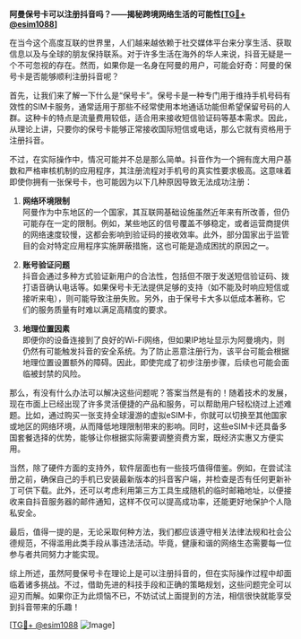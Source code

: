 **阿曼保号卡可以注册抖音吗？——揭秘跨境网络生活的可能性[[TG💪+ @esim1088](https://t.me/s/esim1088)]**

在当今这个高度互联的世界里，人们越来越依赖于社交媒体平台来分享生活、获取信息以及与全球的朋友保持联系。对于许多生活在海外的华人来说，抖音无疑是一个不可忽视的存在。然而，如果你是一名身在阿曼的用户，可能会好奇：阿曼的保号卡是否能够顺利注册抖音呢？

首先，让我们来了解一下什么是“保号卡”。保号卡是一种专门用于维持手机号码有效性的SIM卡服务，通常适用于那些不经常使用本地通话功能但希望保留号码的人群。这种卡的特点是流量费用较低，适合用来接收短信验证码等基本需求。因此，从理论上讲，只要你的保号卡能够正常接收国际短信或电话，那么它就有资格用于注册抖音。

不过，在实际操作中，情况可能并不总是那么简单。抖音作为一个拥有庞大用户基数和严格审核机制的应用程序，其注册流程对手机号的真实性要求极高。这意味着即使你拥有一张保号卡，也可能因为以下几种原因导致无法成功注册：

1. **网络环境限制**  
   阿曼作为中东地区的一个国家，其互联网基础设施虽然近年来有所改善，但仍可能存在一定的限制。例如，某些地区的信号覆盖不够稳定，或者运营商提供的网络速度较慢，这都会影响到验证码的接收效率。此外，部分国家出于监管目的会对特定应用程序实施屏蔽措施，这也可能是造成困扰的原因之一。

2. **账号验证问题**  
   抖音会通过多种方式验证新用户的合法性，包括但不限于发送短信验证码、拨打语音确认电话等。如果保号卡无法提供足够的支持（如不能及时响应短信或接听来电），则可能导致注册失败。另外，由于保号卡大多以低成本著称，它们的服务质量有时难以满足高精度的要求。

3. **地理位置因素**  
   即便你的设备连接到了良好的Wi-Fi网络，但如果IP地址显示为阿曼境内，则仍然有可能触发抖音的安全系统。为了防止恶意注册行为，该平台可能会根据地理位置设置额外的障碍。因此，即使完成了初步注册步骤，后续也可能会面临被封禁的风险。

那么，有没有什么办法可以解决这些问题呢？答案当然是有的！随着技术的发展，现在市面上已经出现了许多灵活便捷的产品和服务，可以帮助用户轻松绕过上述难题。比如，通过购买一张支持全球漫游的虚拟eSIM卡，你就可以切换至其他国家或地区的网络环境，从而降低地理限制带来的影响。同时，这些eSIM卡还具备多国套餐选择的优势，能够让你根据实际需要调整资费方案，既经济实惠又方便实用。

当然，除了硬件方面的支持外，软件层面也有一些技巧值得借鉴。例如，在尝试注册之前，确保自己的手机已安装最新版本的抖音客户端，并检查是否有任何更新补丁可供下载。此外，还可以考虑利用第三方工具生成随机的临时邮箱地址，以便接收来自抖音服务器的邮件通知，这样不仅可以提高成功率，还能更好地保护个人隐私安全。

最后，值得一提的是，无论采取何种方法，我们都应该遵守相关法律法规和社会公德规范，不得滥用此类手段从事违法活动。毕竟，健康和谐的网络生态需要每一位参与者共同努力才能实现。

综上所述，虽然阿曼保号卡在理论上是可以注册抖音的，但在实际操作过程中却面临着诸多挑战。不过，借助先进的科技手段和正确的策略规划，这些问题完全可以迎刃而解。如果你正为此烦恼不已，不妨试试上面提到的方法，相信很快就能享受到抖音带来的乐趣！

[[TG💪+ @esim1088](https://t.me/s/esim1088) ![Image](https://i.postimg.cc/4NQfJmqS/Snipaste-2025-05-13-00-14-12.png)]